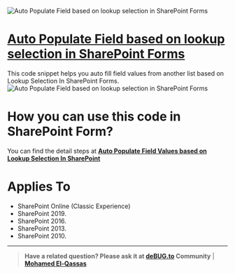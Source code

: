 ![Auto Populate Field based on lookup selection in SharePoint Forms](https://i0.wp.com/spgeeks.devoworx.com/wp-content/uploads/2020/07/SharePoint-Auto-Populate-Field-from-another-list-based-on-Lookup-Selection-min.png)
# [Auto Populate Field based on lookup selection in SharePoint Forms](https://spgeeks.devoworx.com/autofill-list-form-fields-based-on-lookup-selection-in-sharepoint/)

This code snippet helps you auto fill field values from another list based on Lookup Selection In SharePoint Forms.
![Auto Populate Field based on lookup selection in SharePoint Forms](https://spgeeks.devoworx.com/wp-content/uploads/2020/07/Auto-Populate-Field-Values-based-on-Lookup-Selection-In-SharePoint-Forms.gif)

# How you can use this code in SharePoint Form?
You can find the detail steps at **[Auto Populate Field Values based on Lookup Selection In SharePoint](https://spgeeks.devoworx.com/autofill-list-form-fields-based-on-lookup-selection-in-sharepoint/)**


# Applies To

- SharePoint Online (Classic Experience)
- SharePoint 2019.
- SharePoint 2016.
- SharePoint 2013.
- SharePoint 2010.

--------------
> **Have a related question? Please ask it at [deBUG.to](https://deBUG.to) Community** | **[Mohamed El-Qassas](https://devoworx.com)**
